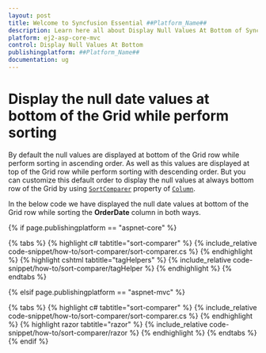 ```yaml
---
layout: post
title: Welcome to Syncfusion Essential ##Platform_Name##
description: Learn here all about Display Null Values At Bottom of Syncfusion Essential ##Platform_Name## widgets based on HTML5 and jQuery.
platform: ej2-asp-core-mvc
control: Display Null Values At Bottom
publishingplatform: ##Platform_Name##
documentation: ug
---
```



# Display the null date values at bottom of the Grid while perform sorting

By default the null values are displayed at bottom of the Grid row while perform sorting in ascending order. As well as this values are displayed at top of the Grid row while perform sorting with descending order. But you can customize this default order to display the null values at always bottom row of the Grid by using [`SortComparer`](https://help.syncfusion.com/cr/aspnetcore-js2/Syncfusion.EJ2.Grids.GridColumn.html#Syncfusion_EJ2_Grids_GridColumn_SortComparer) property of [`Column`](https://help.syncfusion.com/cr/aspnetcore-js2/Syncfusion.EJ2.Grids.GridColumn.html).

In the below code we have displayed the null date values at bottom of the Grid row while sorting the **OrderDate** column in both ways.

{% if page.publishingplatform == "aspnet-core" %}

{% tabs %}
{% highlight c# tabtitle="sort-comparer" %}
{% include_relative code-snippet/how-to/sort-comparer/sort-comparer.cs %}
{% endhighlight %}
{% highlight cshtml tabtitle="tagHelpers" %}
{% include_relative code-snippet/how-to/sort-comparer/tagHelper %}
{% endhighlight %}
{% endtabs %}

{% elsif page.publishingplatform == "aspnet-mvc" %}

{% tabs %}
{% highlight c# tabtitle="sort-comparer" %}
{% include_relative code-snippet/how-to/sort-comparer/sort-comparer.cs %}
{% endhighlight %}
{% highlight razor tabtitle="razor" %}
{% include_relative code-snippet/how-to/sort-comparer/razor %}
{% endhighlight %}
{% endtabs %}
{% endif %}


